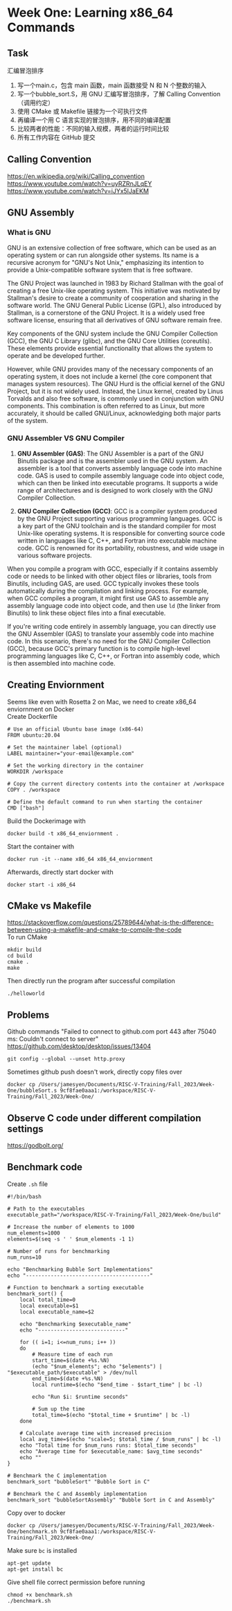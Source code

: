 # Week One: Learning x86_64 Commands

## Task
汇编冒泡排序
1. 写一个main.c，包含 main 函数，main 函数接受 N 和 N 个整数的输入
2. 写一个bubble_sort.S，用 GNU 汇编写冒泡排序，了解 Calling Convention（调用约定）
3. 使用 CMake 或 Makefile 链接为一个可执行文件
4. 再编译一个用 C 语言实现的冒泡排序，用不同的编译配置
5. 比较两者的性能：不同的输入规模，两者的运行时间比较
6. 所有工作内容在 GitHub 提交

## Calling Convention  
https://en.wikipedia.org/wiki/Calling_convention  
https://www.youtube.com/watch?v=uyRZRnJLqEY  
https://www.youtube.com/watch?v=iJYx5lJaEKM    

## GNU Assembly

### What is GNU
GNU is an extensive collection of free software, which can be used as an operating system or can run alongside other systems. Its name is a recursive acronym for "GNU's Not Unix," emphasizing its intention to provide a Unix-compatible software system that is free software.

The GNU Project was launched in 1983 by Richard Stallman with the goal of creating a free Unix-like operating system. This initiative was motivated by Stallman's desire to create a community of cooperation and sharing in the software world. The GNU General Public License (GPL), also introduced by Stallman, is a cornerstone of the GNU Project. It is a widely used free software license, ensuring that all derivatives of GNU software remain free.

Key components of the GNU system include the GNU Compiler Collection (GCC), the GNU C Library (glibc), and the GNU Core Utilities (coreutils). These elements provide essential functionality that allows the system to operate and be developed further. 

However, while GNU provides many of the necessary components of an operating system, it does not include a kernel (the core component that manages system resources). The GNU Hurd is the official kernel of the GNU Project, but it is not widely used. Instead, the Linux kernel, created by Linus Torvalds and also free software, is commonly used in conjunction with GNU components. This combination is often referred to as Linux, but more accurately, it should be called GNU/Linux, acknowledging both major parts of the system.  

### GNU Assembler VS GNU Compiler
1. **GNU Assembler (GAS)**: The GNU Assembler is a part of the GNU Binutils package and is the assembler used in the GNU system. An assembler is a tool that converts assembly language code into machine code. GAS is used to compile assembly language code into object code, which can then be linked into executable programs. It supports a wide range of architectures and is designed to work closely with the GNU Compiler Collection.

2. **GNU Compiler Collection (GCC)**: GCC is a compiler system produced by the GNU Project supporting various programming languages. GCC is a key part of the GNU toolchain and is the standard compiler for most Unix-like operating systems. It is responsible for converting source code written in languages like C, C++, and Fortran into executable machine code. GCC is renowned for its portability, robustness, and wide usage in various software projects.

When you compile a program with GCC, especially if it contains assembly code or needs to be linked with other object files or libraries, tools from Binutils, including GAS, are used. GCC typically invokes these tools automatically during the compilation and linking process. For example, when GCC compiles a program, it might first use GAS to assemble any assembly language code into object code, and then use `ld` (the linker from Binutils) to link these object files into a final executable.

If you're writing code entirely in assembly language, you can directly use the GNU Assembler (GAS) to translate your assembly code into machine code. In this scenario, there's no need for the GNU Compiler Collection (GCC), because GCC's primary function is to compile high-level programming languages like C, C++, or Fortran into assembly code, which is then assembled into machine code.


## Creating Enviornment  
Seems like even with Rosetta 2 on Mac, we need to create x86_64 enviornment on Docker  
Create Dockerfile
```
# Use an official Ubuntu base image (x86-64)
FROM ubuntu:20.04

# Set the maintainer label (optional)
LABEL maintainer="your-email@example.com"

# Set the working directory in the container
WORKDIR /workspace

# Copy the current directory contents into the container at /workspace
COPY . /workspace

# Define the default command to run when starting the container
CMD ["bash"]
```

Build the Dockerimage with  
```
docker build -t x86_64_enviornment .
```

Start the container with  
```
docker run -it --name x86_64 x86_64_enviornment
```

Afterwards, directly start docker with  
```
docker start -i x86_64
```

## CMake vs Makefile  
https://stackoverflow.com/questions/25789644/what-is-the-difference-between-using-a-makefile-and-cmake-to-compile-the-code  
To run CMake  
```
mkdir build
cd build
cmake .
make
```
Then directly run the program after successful compilation  
```
./helloworld
```

## Problems
Github commands "Failed to connect to github.com port 443 after 75040 ms: Couldn't connect to server"  
https://github.com/desktop/desktop/issues/13404  
```
git config --global --unset http.proxy
```

Sometimes github push doesn't work, directly copy files over  
```
docker cp /Users/jamesyen/Documents/RISC-V-Training/Fall_2023/Week-One/bubbleSort.s 9cf8fae0aaa1:/workspace/RISC-V-Training/Fall_2023/Week-One/
```

## Observe C code under different compilation settings
https://godbolt.org/  


## Benchmark code  
Create `.sh` file  
```
#!/bin/bash

# Path to the executables
executable_path="/workspace/RISC-V-Training/Fall_2023/Week-One/build"

# Increase the number of elements to 1000
num_elements=1000
elements=$(seq -s ' ' $num_elements -1 1)

# Number of runs for benchmarking
num_runs=10

echo "Benchmarking Bubble Sort Implementations"
echo "----------------------------------------"

# Function to benchmark a sorting executable
benchmark_sort() {
    local total_time=0
    local executable=$1
    local executable_name=$2

    echo "Benchmarking $executable_name"
    echo "----------------------------"

    for (( i=1; i<=num_runs; i++ ))
    do
        # Measure time of each run
        start_time=$(date +%s.%N)
        (echo "$num_elements"; echo "$elements") | "$executable_path/$executable" > /dev/null
        end_time=$(date +%s.%N)
        local runtime=$(echo "$end_time - $start_time" | bc -l)

        echo "Run $i: $runtime seconds"
        
        # Sum up the time
        total_time=$(echo "$total_time + $runtime" | bc -l)
    done

    # Calculate average time with increased precision
    local avg_time=$(echo "scale=5; $total_time / $num_runs" | bc -l)
    echo "Total time for $num_runs runs: $total_time seconds"
    echo "Average time for $executable_name: $avg_time seconds"
    echo ""
}

# Benchmark the C implementation
benchmark_sort "bubbleSort" "Bubble Sort in C"

# Benchmark the C and Assembly implementation
benchmark_sort "bubbleSortAssembly" "Bubble Sort in C and Assembly"
```

Copy over to docker  
```
docker cp /Users/jamesyen/Documents/RISC-V-Training/Fall_2023/Week-One/benchmark.sh 9cf8fae0aaa1:/workspace/RISC-V-Training/Fall_2023/Week-One/
```

Make sure `bc` is installed  
```
apt-get update
apt-get install bc
```

Give shell file correct permission before running   
```
chmod +x benchmark.sh
./benchmark.sh
```
